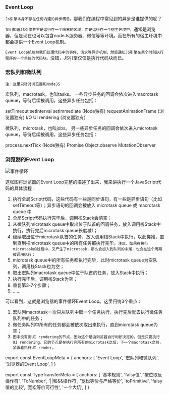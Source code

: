 ### Event Loop

`Js引擎本身不存在任何内建的异步概念。`那我们在编程中常见到的异步是谁提供的呢？

`我们知道JS引擎并不是运行在一个隔离的区域，而是运行在一个宿主环境中。`通常是浏览器，但是现在也可以包含nodeJs服务器、微信等等环境。而在所有的宿主环境中都会提供一个Event Loop机制。

`Event Loop机制为我们处理代码中的事件、请求等异步机制，然后通知JS引擎在某个时刻执行程序的一个单独的代码块。`没错，JS引擎仅仅是执行代码块而已。

### 宏队列和微队列

`注：这里只针对浏览器和NodeJS`

宏队列，macrotask，也叫tasks。 一些异步任务的回调会依次进入macrotask queue，等待后续被调用，这些异步任务包括：

setTimeout
setInterval
setImmediate (Node独有)
requestAnimationFrame (浏览器独有)
I/O
UI rendering (浏览器独有)

微队列，microtask，也叫jobs。 另一些异步任务的回调会依次进入microtask queue，等待后续被调用，这些异步任务包括：

process.nextTick (Node独有)
Promise
Object.observe
MutationObserver

### 浏览器的Event Loop

![事件循环](EventLoop.png "700px") 

这张图将浏览器的Event Loop完整的描述了出来，我来讲执行一个JavaScript代码的具体流程：

1. 执行全局Script代码，这些代码有一些是同步语句，有一些是异步语句（比如setTimeout等）；异步语句的回调会被放入 microtask queue 或 macrotask queue 中
1. 全局Script代码执行完毕后，调用栈Stack会清空；
1. 从微队列microtask queue中取出位于队首的回调任务，放入调用栈Stack中执行，执行完后microtask queue长度减1；
1. 继续取出位于microtask队首的任务，放入调用栈Stack中执行，以此类推，直到直到把microtask queue中的所有任务都执行完毕。`注意，如果在执行microtask的过程中，又产生了microtask，那么会加入到队列的末尾，也会在这个周期被调用执行；`
1. microtask queue中的所有任务都执行完毕，此时microtask queue为空队列，调用栈Stack也为空；
1. 取出宏队列macrotask queue中位于队首的任务，放入Stack中执行；
1. 执行完毕后，调用栈Stack为空；
1. 重复第3-7个步骤；
1. ......

可以看到，这就是浏览器的事件循环Event Loop。这里归纳3个重点：

1. 宏队列macrotask一次只从队列中取一个任务执行，执行完后就去执行微任务队列中的任务；
1. 微任务队列中所有的任务都会被依次取出来执行，直到microtask queue为空；
1. `图中没有画UI rendering的节点，因为这个是由浏览器自行判断决定的，但是只要执行UI rendering，它的节点是在执行完所有的microtask之后，下一个macrotask之前，紧跟着执行UI render。`

export const EventLoopMeta = {
  anchors: [
    'Event Loop',
    '宏队列和微队列',
    '浏览器的Event Loop',
  ]
}





















export const TypeTransferMeta = {
  anchors: [
    '基本规则',
    'falsy值',
    '按位取反操作符',
    'ToNumber',
    '||和&&操作符',
    '宽松等价与严格等价',
    'toPrimitive',
    'falsy值的比较',
    '宽松等价可行性',
    '一个大坑',
  ]
}

